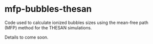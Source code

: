 # mfp-bubbles-thesan
Code used to calculate ionized bubbles sizes using the mean-free path (MFP) method for the THESAN simulations.

Details to come soon.
